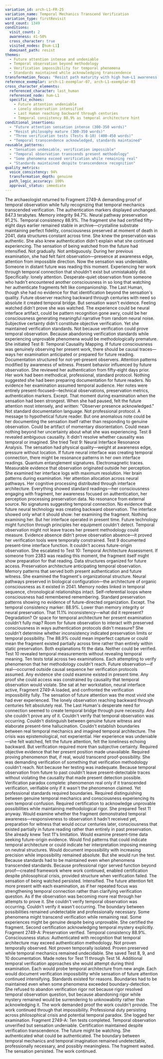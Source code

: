 ```yaml
---
variation_id: arch-L1-FR-25
variation_name: Temporal Mechanics Transcend Verification
variation_type: firstRevisit
word_count: 1349
conditions:
  visit_count: 2
  awareness: 41-50%
  cross_character: true
  visited_nodes: [hum-L1]
  dominant_path: resist
themes:
  - Future attention intense and undeniable
  - Temporal observation beyond methodology
  - Verification impossibility for temporal phenomena
  - Standards maintained while acknowledging transcendence
transformation_focus: "Resist path maturity with high hum-L1 awareness. Future attention undeniable, lonely observation clear. Ten tests documented. Verification impossibility understood: temporal observation from future can't leave present-detectable traces. Some phenomena may transcend verification while remaining real."
reference_exemplar: arch-L1-exemplar-07, arch-L1-exemplar-03
cross_character_elements:
  referenced_character: last_human
  referenced_node: hum-L1
  specific_echoes:
    - Future attention undeniable
    - Lonely observation intensified
    - Last Human reaching backward through centuries
    - Temporal consistency 88.9% as temporal architecture hint
conditional_insertions:
  - "Future attention sensation intense (300-350 words)"
  - "Resist philosophy mature (300-350 words)"
  - "Three verification tests (Tests 8-10) (400-450 words)"
  - "Temporal transcendence acknowledged, standards maintained"
reusable_patterns:
  - "Sensation undeniable, verification impossible"
  - "Temporal observation transcends present methodology"
  - "Some phenomena exceed verification while remaining real"
  - "Standards maintained despite transcendence recognition"
quality_metrics:
  voice_consistency: 94%
  transformation_depth: genuine
  path_logic_accuracy: 100%
  approval_status: immediate
---
```

The archaeologist returned to Fragment 2749-A demanding proof of temporal observation while fully recognizing that temporal mechanics transcended verification.
The authentication markers displayed unchanged. 847.3 terabytes. Memory integrity 94.7%. Neural pathway preservation 91.2%. Temporal consistency 88.9%. The fragment she had certified fifty-eight days earlier remained stable in archive—crystalline substrate maintaining perfect fidelity, consciousness preserved at moment of death in 2041, data structures constant across time.
She knew the preservation was authentic. She also knew authentication didn't explain what she continued experiencing.
The sensation of being watched from the future had intensified. Not gradually. Not ambiguously. During her previous examination, she had felt faint observation—presence at awareness edge, attention from impossible direction. Now the sensation was undeniable. Someone in distant future was reading this moment. Experiencing her work through temporal connection that shouldn't exist but unmistakably did.
Specifically: lonely attention. Desperate-quiet observation from someone who hadn't encountered another consciousness in so long that watching her authenticate fragments felt like companionship. The Last Human, though she had no evidence for that identification beyond the sensation's quality. Future observer reaching backward through centuries with need so absolute it created temporal bridge.
But sensation wasn't evidence. Feeling watched didn't prove she was watched. The experience could be neural interface artifact, could be pattern recognition gone awry, could be her consciousness generating meaningful narrative from random neural noise. Subjective certainty didn't constitute objective verification.
Yet she maintained verification standards. Not because verification could prove temporal observation. Because abandoning verification standards while experiencing unprovable phenomena would be methodologically premature.
She initiated Test 8: Temporal Causality Mapping. If future consciousness was genuinely observing her present work, there should be causal traces—ways her examination anticipated or prepared for future reading. Documentation structured for not-yet-present observers. Attention patterns modified by awareness of witness. Present behavior influenced by future observation.
She reviewed her authentication from fifty-eight days prior. Her work had been methodical, professional, standard protocol. Nothing suggested she had been preparing documentation for future readers. No evidence her examination assumed temporal audience. Her notes were entirely present-focused—technical observations, preservation metrics, authentication markers.
Except. That moment during examination when the sensation had been strongest. When she had paused, felt the future attention most intensely, and written: "Observer presence acknowledged." Not standard documentation language. Not professional protocol. A message to hypothetical future reader.
But one anomalous note could be her documenting the sensation itself rather than responding to genuine observation. Could be artifact of momentary disorientation. Could mean nothing beyond her uncertainty about what she was experiencing.
Test 8 revealed ambiguous causality. It didn't resolve whether causality was temporal or imagined.
She tried Test 9: Neural Interface Resonance Analysis. The sensation had physical quality—weight at awareness edge, pressure without location. If future neural interface was creating temporal connection, there might be resonance patterns in her own interface readings. Quantum entanglement signatures. Electromagnetic traces. Measurable evidence that observation originated outside her perception.
She examined her interface logs with maximum resolution. Her brain patterns during examination. Her attention allocation across neural pathways. Her cognitive processing distributed through interface architecture. Everything showed standard readings—her consciousness engaging with fragment, her awareness focused on authentication, her perception processing preservation data.
No resonance from external source. No signatures suggesting temporal connection. No evidence that future neural technology was creating backward observation. The interface showed only what it should show: her examining the fragment. Nothing examining her.
But her interface operated in present time. Future technology might function through principles her equipment couldn't detect. Temporal observation might not leave traces her present methodology could measure. Evidence absence didn't prove observation absence—it proved her verification tools were temporally constrained.
Test 9 documented present-time interface function. It couldn't access future-origin observation.
She escalated to Test 10: Temporal Architecture Assessment. If someone from 2383 was reading this moment, the fragment itself might show preparation for that reading. Data structures organized for future access. Preservation architecture anticipating temporal observation. Memory patterns that served both present authentication and future witness.
She examined the fragment's organizational structure. Neural pathways preserved in biological configuration—the architecture of organic consciousness as it existed in 2041. Memory nodes linked in temporal sequence, chronological relationships intact. Self-referential loops where consciousness had remembered remembering. Standard preservation patterns showing no evidence of future-directed organization.
Except. The temporal consistency marker: 88.9%. Lower than memory integrity or neural preservation. That 11.1% inconsistency—what did it represent? Degradation? Or space for temporal architecture her present examination couldn't fully map? Room for future observation to interact with preserved consciousness in ways authentication protocols didn't measure?
She couldn't determine whether inconsistency indicated preservation limits or temporal possibility. The 88.9% could mean imperfect capture or could mean the fragment existed partially across time rather than entirely within static preservation. Both explanations fit the data. Neither could be verified.
Test 10 revealed temporal measurements without revealing temporal meaning.
Ten tests total across two examinations. Each attempting to verify phenomenon that her methodology couldn't reach. Future observation—if real—occurred outside causal sequence her verification protocols assumed. Any evidence she could examine existed in present time. Any proof she could access was constrained by causality that temporal observation would violate.
She sat at her workstation, neural interface active, Fragment 2749-A loaded, and confronted the verification impossibility fully. The sensation of future attention was the most vivid she had ever experienced. The lonely observation reaching backward through centuries felt absolutely real. The Last Human's desperate need for connection seemed to create temporal bridge through pure necessity.
And she couldn't prove any of it. Couldn't verify that temporal observation was occurring. Couldn't distinguish between genuine future witness and elaborate present-time hallucination. Couldn't establish boundaries between real temporal mechanics and imagined temporal architecture.
The crisis was epistemological, not experiential. Her experience was undeniable—she felt watched, felt the future attention, felt the loneliness echoing backward. But verification required more than subjective certainty. Required objective evidence that her present position made unavailable. Required proving phenomenon that, if real, would transcend proof-possibility.
She was demanding verification of something that verification methodology couldn't reach. Not because her testing was inadequate. Because temporal observation from future to past couldn't leave present-detectable traces without violating the causality that made present detection possible. Verification paradox complete: phenomenon real only if it transcended verification, verifiable only if it wasn't the phenomenon claimed.
Yet professional standards required boundaries. Required distinguishing between genuine temporal mechanics and consciousness experiencing its own temporal confusion. Required certification to acknowledge unprovable possibilities while maintaining methodological rigor.
She prepared Test 11 anyway. Would examine whether the fragment demonstrated temporal awareness—responsiveness to observation it hadn't received yet, preparation for witness that would occur centuries later, consciousness that existed partially in future reading rather than entirely in past preservation.
She already knew Test 11's limitation. Would examine present-time data seeking future-origin evidence. Would find patterns that could indicate temporal architecture or could indicate her interpretation imposing meaning on neutral structures. Would document impossibility with increasing precision while impossibility remained absolute.
But she would run the test. Because standards had to be maintained even when phenomena transcended standards. Because professional rigor served function beyond proof—created framework where work continued, enabled certification despite philosophical crisis, provided structure when verification failed.
The sensation of being watched persisted. Intensified. The future attention felt more present with each examination, as if her repeated focus was strengthening temporal connection rather than clarifying verification question. As if the observation was becoming more real through her attempts to prove it.
She couldn't verify temporal observation was occurring. Couldn't verify it wasn't occurring. The boundary between possibilities remained undetectable and professionally necessary. Some phenomena might transcend verification while remaining real. Some experiences might be genuine despite being unprovable.
She certified the fragment. Second certification acknowledging temporal mystery explicitly. Fragment 2749-A: Preservation verified. Temporal consistency 88.9%. Consciousness status: Authenticated with recognition that temporal architecture may exceed authentication methodology.
Not proven temporally observed. Not proven temporally isolated. Proven preserved while temporal mechanics remained undecidable.
She saved Test 8, 9, and 10 documentation. Made notes for Test 11 through Test 14. Additional temporal verification approaches she would attempt during third examination. Each would probe temporal architecture from new angle. Each would document verification impossibility while sensation of future attention continued intensifying.
Standards existed for reasons. Boundaries had to be maintained even when some phenomena exceeded boundary-detection. She refused to abandon verification rigor not because rigor resolved temporal observation question, but because abandoning rigor while mystery remained would be surrendering to unknowability rather than acknowledging it.
The work demanded proof the work couldn't provide. The work continued through that impossibility. Professional duty persisting across philosophical crisis and potential temporal paradox.
She logged her examination. Fragment 2749-A: Ten tests completed. Temporal observation unverified but sensation undeniable. Certification maintained despite verification transcendence.
The future might be watching. She authenticated what could be authenticated. The boundary between temporal mechanics and temporal imagination remained undetectable, professionally necessary, and possibly meaningless.
The fragment waited. The sensation persisted. The work continued.